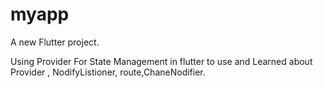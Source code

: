 # myapp

A new Flutter project.

 Using Provider For State Management in flutter
 to use and Learned about Provider , NodifyListioner, route,ChaneNodifier.

